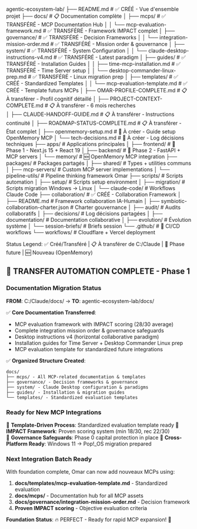 agentic-ecosystem-lab/
├── README.md                          # ✅ CRÉÉ - Vue d'ensemble projet
├── docs/                              # 📋 Documentation complète
│   ├── mcps/                          # ✅ TRANSFÉRÉ - MCP Documentation Hub
│   │   └── mcp-evaluation-framework.md    # ✅ TRANSFÉRÉ - Framework IMPACT complet
│   ├── governance/                    # ✅ TRANSFÉRÉ - Decision Frameworks
│   │   └── integration-mission-order.md   # ✅ TRANSFÉRÉ - Mission order & gouvernance
│   ├── system/                        # ✅ TRANSFÉRÉ - System Configuration
│   │   └── claude-desktop-instructions-v4.md # ✅ TRANSFÉRÉ - Latest paradigm
│   ├── guides/                        # ✅ TRANSFÉRÉ - Installation Guides
│   │   ├── time-mcp-installation.md       # ✅ TRANSFÉRÉ - Time Server setup
│   │   └── desktop-commander-linux-prep.md # ✅ TRANSFÉRÉ - Linux migration prep
│   ├── templates/                     # ✅ CRÉÉ - Standardized Templates
│   │   └── mcp-evaluation-template.md     # ✅ CRÉÉ - Template futurs MCPs
│   ├── OMAR-PROFILE-COMPLETE.md       # 📋 À transférer - Profil cognitif détaillé
│   ├── PROJECT-CONTEXT-COMPLETE.md    # 📋 À transférer - 6 mois recherches  
│   ├── CLAUDE-HANDOFF-GUIDE.md        # 📋 À transférer - Instructions continuité
│   ├── ROADMAP-STATUS-COMPLETE.md     # 📋 À transférer - État complet
│   ├── openmemory-setup.md            # 📅 À créer - Guide setup OpenMemory MCP
│   └── tech-decisions.md              # 📅 À créer - Log décisions techniques
├── apps/                              # Applications principales
│   ├── frontend/                      # 📅 Phase 1 - Next.js 15 + React 19
│   ├── backend/                       # 📅 Phase 2 - FastAPI + MCP servers
│   └── memory/                        # 🆕 OpenMemory MCP integration
├── packages/                          # Packages partagés
│   ├── shared/                        # Types + utilities communs
│   ├── mcp-servers/                   # Custom MCP server implementations
│   └── pipeline-utils/                # Pipeline thinking framework Omar
├── scripts/                           # Scripts automation
│   ├── setup/                         # Scripts setup environment
│   ├── migration/                     # Scripts migration Windows → Linux
│   └── claude-code/                   # Workflows Claude Code
├── collaboration/                     # ✅ CRÉÉ - Collaboration Framework
│   ├── README.md                      # Framework collaboration IA-Humain
│   ├── symbiotic-collaboration-charter.json # Charter gouvernance
│   ├── audit/                         # Audits collaboratifs
│   ├── decisions/                     # Log décisions partagées
│   ├── documentation/                 # Documentation collaborative
│   ├── evolution/                     # Évolution système
│   └── session-briefs/                # Briefs session
└── .github/                           # 📅 CI/CD workflows
    └── workflows/                     # Cloudflare + Vercel deployment

Status Legend:
✅ Créé/Transféré | 📋 À transférer de C:/Claude | 📅 Phase future | 🆕 Nouveau (OpenMemory)

## 🚀 TRANSFER AUTOMATION COMPLETE - Phase 1

### Documentation Migration Status
**FROM**: C:/Claude/docs/ → **TO**: agentic-ecosystem-lab/docs/

✅ **Core Documentation Transferred**:
- MCP evaluation framework with IMPACT scoring (28/30 average)
- Complete integration mission order & governance safeguards  
- Desktop instructions v4 (horizontal collaborative paradigm)
- Installation guides for Time Server + Desktop Commander Linux prep
- MCP evaluation template for standardized future integrations

✅ **Organized Structure Created**:
```
docs/
├── mcps/ - All MCP-related documentation & templates
├── governance/ - Decision frameworks & governance
├── system/ - Claude Desktop configuration & paradigms  
├── guides/ - Installation & migration guides
└── templates/ - Standardized evaluation templates
```

### Ready for New MCP Integrations
🎯 **Template-Driven Process**: Standardized evaluation template ready
🎯 **IMPACT Framework**: Proven scoring system (min 18/30, rec 22/30)  
🎯 **Governance Safeguards**: Phase 0 capital protection in place
🎯 **Cross-Platform Ready**: Windows 11 → Pop!_OS migration prepared

### Next Integration Batch Ready
With foundation complete, Omar can now add nouveaux MCPs using:
1. **docs/templates/mcp-evaluation-template.md** - Standardized evaluation
2. **docs/mcps/** - Documentation hub for all MCP assets
3. **docs/governance/integration-mission-order.md** - Decision framework
4. **Proven IMPACT scoring** - Objective evaluation criteria

**Foundation Status**: 🔥 PERFECT - Ready for rapid MCP expansion! 🚀